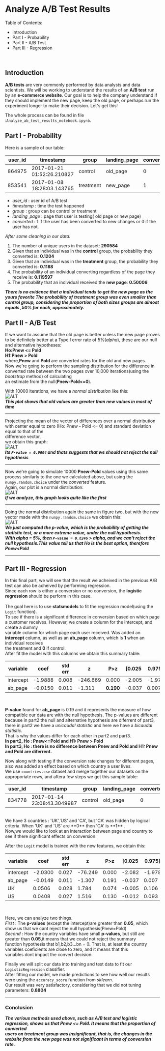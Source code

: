 # Analyze A/B Test Results

Table of Contents:
- Introduction
- Part I - Probability
- Part II - A/B Test
- Part III - Regression

<br>

## Introduction
**A/B tests** are very commonly performed by data analysts and data scientists. We will be working to understand the results of an **A/B test** run by an **e-commerce website**.
Our goal is to help the company understand if they should implement the new page, keep the old page, or perhaps run the experiment longer to make their decision. Let's get this!

The whole process can be found in file :`Analyze_ab_test_results_notebook.ipynb`.

## Part I - Probability

Here is a sample of our table:


|    user_id      |         timestamp	        |     group       |  landing_page  | converted |
|-----------------|-----------------------------|-----------------|----------------|-----------|
|     864975      | 2017-01-21 01:52:26.210827  |     control     |    old_page    |     0     |
|     853541      | 2017-01-08 18:28:03.143765	|     treatment   |    new_page	   |     1     |

- *user_id* : user id of A/B test
- *timestamp* : time the test happened
- *group* : group can be control or treatment
- *landing_page* : page that user is testing( old page or new page)
- *converted* : 1 if the user has been converted to new changes or 0 if the user has not.

*After some cleaning in our data:*
1. The number of unique users in the dataset: **290584**
2. Given that an individual was in the **control** group, the probability they converted is: **0.1204**
3. Given that an individual was in the **treatment** group, the probability they converted is: **0.1188**
4. The probability of an individual converting regardless of the page they receive is: **0.119597**
5. The probability that an individual received the **new page**: **0.50006**

***There is no evidence that a individual tends to get the new page as the yours favorite
 The probability of treatment group was even smaller than control group, considering the proportion of both sizes groups are almost equals ,50% for each, approximately.***

## Part II - A/B Test

 If we want to assume that the old page is better unless the new page proves to be definitely better at a Type I error rate of 5%(*alpha*), these are our null and alternative hypotheses:<br>
**Ho:Pnew <= Pold<br>
H1:Pnew > Pold**<br>
where,**Pnew** and **Pold** are converted rates for the old and new pages.
<br>
 Now we're going to perform the sampling distribution for the difference in converted rate between the two pages over 10,000 iterations(using the *bootstrap* method) of calculating<br>
 an estimate from the null(**Pnew-Pold<=0**).<br>

 With 10000 iterations, we have a *normal distribution* like this:<br>
![ALT](/pics/normal1.png "Ho distribution")
<br>
***This plot shows that old values are greater than new values in most of time***

----
Projecting the mean of the vector of differences over a normal distribution with center equal to zero (Ho: Pnew - Pold <= 0) and standard deviation equal to that of the<br> difference vector,<br>
we obtain this graph:<br>
![ALT](/pics/normal2.png "normal with marked mean of vector of differences")
<br>
***Its `P-value = 0.9004` and thats suggests that we should not reject the null hypothesis***

----
Now we're going to simulate 10000 **Pnew-Pold** values using this same process similarly to the one we calculated above, but using the `numpy.random.choice` under the *converted* feature. <br>
Again, our plot is a normal distribution:<br>
![ALT](/pics/normal3.png "Ho distribuition with choice function")
<br>
***If we analyze, this graph looks quite like the first***

----
Doing the normal distribution again the same in figure two, but with the new vector made with the `numpy.random.choice` we obtain this:<br>
![ALT](/pics/normal4.png "normal with marked mean of vector of differences with choice function")
<br>
***We just computed the p-value, which is the probability of getting the statistic test, or a more extreme value, under the null hypothesis.<br>
With *alpha* = 5%, then `P-value = 0.8246` > *alpha*, and we can't reject the null hypothesis.This value tell us that Ho is the best option, therefore Pnew<Pold***

----

## Part III - Regression
In this final part, we will see that the result we acheived in the previous A/B test can also be acheived by performing regression.<br>
Since each row is either a conversion or no conversion, the **logistic regression** should be perform in this case.<br>    
The goal here is to use **statsmodels** to fit the regression model(using the `Logit` function).
<br>
To see if there is a significant difference in conversion based on which page a customer receives. However, we create a column for the intercept, and create a dummy<br>
variable column for which page each user received. Was added an **intercept** column, as well as an **ab_page** column, which is **1** when an individual receives <br>
the treatment and **0** if control.
<br>
After fit the model with this columns we obtain this summary table:<br>

|  variable   |    coef	  |  std err  |      z     |     P>z      |  [0.025  |  0.975]  |
|-------------|-----------|-----------|------------|--------------|----------|----------|
|  intercept  |  -1.9888  |  0.008    |  -246.669  |     0.000    | -2.005   | -1.973   | 
|  ab_page    |  -0.0150  |  0.011    |  -1.311    |   **0.190**  | -0.037   |  0.007   |
<br>

**P-value** found for **ab_page** is 0.19 and it represents the measure of how compatible our data are with the null hypothesis. The p-values are different <br>
because in part2 the null and alternative hypothesis are diferrent of part3, there in part2 we have a *unicaudal statistic* and here we have a *bicaudal statistic*.<br> 
That is why the values differ for each other in part2 and part3.
<br>
**In part2, Ho : Pnew<=Pold and H1: Pnew > Pold <br>
In part3, Ho : there is no difference between Pnew and Pold and H1: Pnew and Pold are diferrent.** 
<br>

Now along with testing if the conversion rate changes for different pages, also was added an effect based on which country a user lives.<br>
We use `countries.csv` dataset and merge together our datasets on the approporiate rows, and aftera few steps we get this sample table:<br>


|    user_id    |         timestamp	          |     group       |  landing_page  | converted |  intercept | ab_page | UK | US |
|---------------|-----------------------------|-----------------|----------------|-----------|------------|---------|----|----| 
|     834778    | 2017-01-14 23:08:43.3049987 |     control     |    old_page    |     0     |      1     |    0    |  1 |  0 |
<br>
We have 3 countries : 'UK','US' and 'CA', but 'CA' was hidden by logical criteria.  When 'UK' and 'US' are **0** then 'CA' is **1** .
<br>
Now,we would like to look at an interaction between page and country to see if there significant effects on conversion.<br>

After the `Logit` model is trained with the new features, we obtain this:<br>


|  variable   |    coef	  |  std err  |      z     |     P>z      |  [0.025  |  0.975]  |
|-------------|-----------|-----------|------------|--------------|----------|----------|
|  intercept  |  -2.0300  |   0.027   |  -76.249   |     0.000    | -2.082	 | -1.978   | 
|  ab_page    |  -0.0149  |   0.011   |   -1.307   |     0.191    | -0.037   |  0.007   |
|     UK      |   0.0506  |   0.028	  |   1.784    |     0.074    | -0.005   |  0.106   |  
|     US      |  0.0408   |   0.027	  |   1.516	   |    0.130	  | -0.012	 |  0.093   |
<br>

Here, we can analyze two things.<br>
*First* : The **p-values** (except the intercept)are greater than **0.05**, which show us that we cant reject the null hypothesis(Pnew=Pold)<br> 
*Second* : How the country variables have small **p-values**, but still are greater than **0.05**,it means that we could not reject the summary <br>
function hypothesis that b1,b2,b3...bn = 0. That is, at least the country variables coeficients are close to zero, and it means that this<br> 
variables dont impact the convert decision.
<br>

Finally we will split our data into training and test data to fit our `LogisticRegression` classifier.<br>
After fitting our model, we made predictions to see how well our results were using the `accuracy_score` function from *sklearn*.<br>
Our result was very satisfactory, considering that we did not tuning parameters: **0.8804** <br>

----
### Conclusion
***The various methods used above, such as A/B test and logistic regression, shows us that Pnew <= Pold. It means that the proportion of converted<br> 
users on treatment group was insignificant, that is, the changes in the website from the new page was not significant in terms of conversion rate.***






